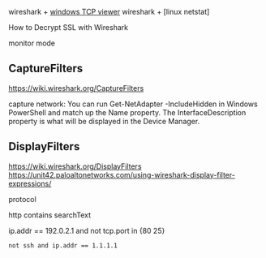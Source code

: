 
wireshark + [windows TCP viewer](https://learn.microsoft.com/en-us/sysinternals/downloads/tcpview)
wireshark + [linux netstat]

How to Decrypt SSL with Wireshark

monitor mode

## CaptureFilters 
https://wiki.wireshark.org/CaptureFilters


capture network:
You can run Get-NetAdapter -IncludeHidden in Windows PowerShell and match up the Name property. The InterfaceDescription property is what will be displayed in the Device Manager.


## DisplayFilters
https://wiki.wireshark.org/DisplayFilters
https://unit42.paloaltonetworks.com/using-wireshark-display-filter-expressions/

protocol

http contains searchText

ip.addr == 192.0.2.1 and not tcp.port in {80 25}


```
not ssh and ip.addr == 1.1.1.1
```

